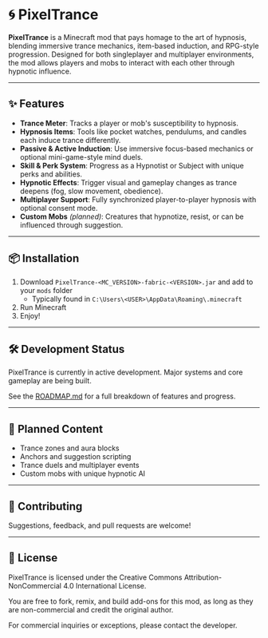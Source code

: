 # 🌀 PixelTrance

**PixelTrance** is a Minecraft mod that pays homage to the art of hypnosis, blending immersive trance mechanics, item-based induction, and RPG-style progression. Designed for both singleplayer and multiplayer environments, the mod allows players and mobs to interact with each other through hypnotic influence.

---

## ✨ Features

- **Trance Meter**: Tracks a player or mob's susceptibility to hypnosis.
- **Hypnosis Items**: Tools like pocket watches, pendulums, and candles each induce trance differently.
- **Passive & Active Induction**: Use immersive focus-based mechanics or optional mini-game-style mind duels.
- **Skill & Perk System**: Progress as a Hypnotist or Subject with unique perks and abilities.
- **Hypnotic Effects**: Trigger visual and gameplay changes as trance deepens (fog, slow movement, obedience).
- **Multiplayer Support**: Fully synchronized player-to-player hypnosis with optional consent mode.
- **Custom Mobs** *(planned)*: Creatures that hypnotize, resist, or can be influenced through suggestion.

---

## 📦 Installation

1. Download `PixelTrance-<MC_VERSION>-fabric-<VERSION>.jar` and add to your `mods` folder
   - Typically found in `C:\Users\<USER>\AppData\Roaming\.minecraft`
2. Run Minecraft
3. Enjoy!

---

## 🛠 Development Status

PixelTrance is currently in active development. Major systems and core gameplay are being built.

See the [ROADMAP.md](./ROADMAP.md) for a full breakdown of features and progress.

---

## 🔮 Planned Content

- Trance zones and aura blocks
- Anchors and suggestion scripting
- Trance duels and multiplayer events
- Custom mobs with unique hypnotic AI

---

## 🤝 Contributing

Suggestions, feedback, and pull requests are welcome!

---

## 📜 License

PixelTrance is licensed under the Creative Commons Attribution-NonCommercial 4.0 International License.

You are free to fork, remix, and build add-ons for this mod, as long as they are non-commercial and credit the original author.

For commercial inquiries or exceptions, please contact the developer.

